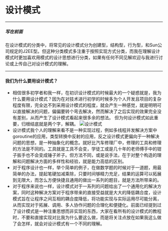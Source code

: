 # 设计模式
---
##### 写在前面
在设计模式的分类中，将常见的设计模式分为创建型，结构型，行为型，和Sun公司规定的J2EE型。但这种分类模式多注重于按照实现方式分类，而我在理解设计模式时更加喜欢用模式的设计思想进行分类，如果有任何不同见解欢迎与我进行讨论或上传自己对设计模式的理解。

---
#### 我们为什么要用设计模式？
- 相信很多初学者和我一样，在初识设计模式的时候最大的一个疑惑就是，我为什么要用设计模式？因为在对技术进行初学的时候多为个人开发且项目的复杂程度有限，完全达不到采用设计模式的程度，就会产生一种感觉，就是明明可以直接解决的问题，偏偏要转个弯去解决，然而解决了之后实现的效果完全没有差别，从而产生了设计模式看起来很多余的想法。
但为何设计模式如此重要，归根结底就是两个字，解耦。
![设计模式](C:\Users\10484\Desktop\设计模式.gif)
- 设计模式我个人的理解来看不是一种实现过程，例如多线程并发解决方案中goroutine的应用，类型转换中反射的应用，反之设计模式更偏向于一种解决问题的思想，是一种抽象化的概念。就好比汽车修理厂中，修理的工具和修理的方法是不同的。工具就是工具不会变，学徒工或是几十年的老师傅手中的钳子扳手也不会变成锤子斧子。但方法不同，或是说手法，在于对整个构造的理解和问题解决方面的多样性和经验，就是能力高低的区别。
- 对于程序设计也一样，举个简单的例子，在做数学题的时候对于一道题，用最简单的办法，提起笔硬加减乘除，只要时间够精力充足，结果的运算可以拓展到无限大，而怎么方便快捷且通用的做出一系列的题目，就是方法所带来的。
- 对于程序来说也一样，设计模式对于一系列的问题给出了一个通用化的解决方案，同时这种解决方案对于程序带来的直接受益就是大大的降低耦合度，设计模式旨在让程序之间互相的耦合度降低，将功能实现与实际运用尽可能分离，从而实现对于拓展、调用、多人协作问题的合理化和便捷化。前面已经提到过了设计模式是一种注重思想而非实现的东西，大家在看所有的设计模式的教程时，不要和直接实现对比我为什么要这么做，而是将关注点放在如果我这么做了会怎样，就会对设计模式有一个不同的理解。